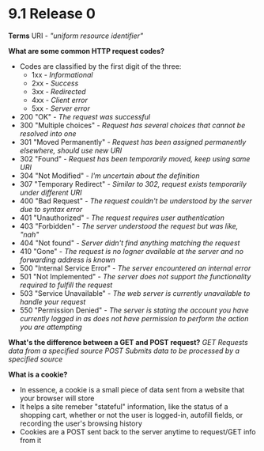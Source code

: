 # 9.1 Release 0

**Terms**
URI - _"uniform resource identifier"_

**What are some common HTTP request codes?**
- Codes are classified by the first digit of the three:
    + 1xx - _Informational_
    + 2xx - _Success_
    + 3xx - _Redirected_
    + 4xx - _Client error_
    + 5xx - _Server error_
- 200 "OK" - _The request was successful_
- 300 "Multiple choices" - _Request has several choices that cannot be resolved into one_
- 301 "Moved Permanently" - _Request has been assigned permanently elsewhere, should use new URI_
- 302 "Found" - _Request has been temporarily moved, keep using same URI_
- 304 "Not Modified" - _I'm uncertain about the definition_
- 307 "Temporary Redirect" - _Similar to 302, request exists temporarily under different URI_
- 400 "Bad Request" - _The request couldn't be understood by the server due to syntax error_
- 401 "Unauthorized" - _The request requires user authentication_
- 403 "Forbidden" - _The server understood the request but was like, "nah"_
- 404 "Not found" - _Server didn't find anything matching the request_
- 410 "Gone" - _The request is no logner available at the server and no forwarding address is known_
- 500 "Internal Service Error" - _The server encountered an internal error_
- 501 "Not Implemented" - _The server does not support the functionality required to fulfill the request_
- 503 "Service Unavailable" - _The web server is currently unavailable to handle your request_
- 550 "Permission Denied" - _The server is stating the account you have currently logged in as does not have permission to perform the action you are attempting_

**What's the difference between a GET and POST request?**
*GET* _Requests data from a specified source_
*POST* _Submits data to be processed by a specified source_

**What is a cookie?**
- In essence, a cookie is a small piece of data sent from a website that your browser will store
- It helps a site remeber "stateful" information, like the status of a shopping cart, whether or not the user is logged-in, autofill fields, or recording the user's browsing history
- Cookies are a POST sent back to the server anytime to request/GET info from it